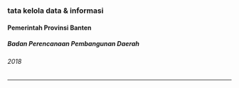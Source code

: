 ### **tata kelola data & informasi**

#### Pemerintah Provinsi Banten
##### Badan Perencanaan Pembangunan Daerah
###### 2018
---

